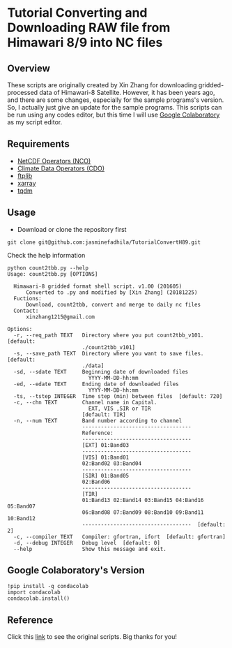 # Tutorial Converting and Downloading RAW file from Himawari 8/9 into NC files
## Overview
These scripts are originally created by Xin Zhang for downloading gridded-processed data of Himawari-8 Satellite. However, it has been years ago, and there are some changes, especially for the sample programs's version. So, I actually just give an update for the sample programs. This scripts can be run using any codes editor, but this time I will use [Google Colaboratory](https://colab.research.google.com/) as my script editor.

## Requirements
- [NetCDF Operators (NCO)](http://nco.sourceforge.net/)
- [Climate Data Operators (CDO)](https://code.mpimet.mpg.de/projects/cdo/wiki/Cdo)
- [ftplib](https://docs.python.org/3/library/ftplib.html)
- [xarray](https://github.com/pydata/xarray)
- [tqdm](https://github.com/tqdm/tqdm)

## Usage
- Download or clone the repository first
```
git clone git@github.com:jasminefadhila/TutorialConvertH89.git
```
Check the help information
```
python count2tbb.py --help
Usage: count2tbb.py [OPTIONS]

  Himawari-8 gridded format shell script. v1.00 (201605)
      Converted to .py and modified by [Xin Zhang] (20181225)
  Fuctions:
      Download, count2tbb, convert and merge to daily nc files
  Contact:
      xinzhang1215@gmail.com

Options:
  -r, --req_path TEXT   Directory where you put count2tbb_v101.  [default:
                        ./count2tbb_v101]
  -s, --save_path TEXT  Directory where you want to save files.  [default:
                        ./data]
  -sd, --sdate TEXT     Beginning date of downloaded files
                          YYYY-MM-DD-hh:mm
  -ed, --edate TEXT     Ending date of downloaded files
                          YYYY-MM-DD-hh:mm
  -ts, --tstep INTEGER  Time step (min) between files  [default: 720]
  -c, --chn TEXT        Channel name in Capital.
                          EXT, VIS ,SIR or TIR
                        [default: TIR]
  -n, --num TEXT        Band number according to channel
                        -----------------------------------
                        Reference:
                        -----------------------------------
                        [EXT] 01:Band03
                        -----------------------------------
                        [VIS] 01:Band01
                        02:Band02 03:Band04
                        -----------------------------------
                        [SIR] 01:Band05
                        02:Band06
                        -----------------------------------
                        [TIR]
                        01:Band13 02:Band14 03:Band15 04:Band16 05:Band07
                        06:Band08 07:Band09 08:Band10 09:Band11 10:Band12
                        -----------------------------------  [default: 2]
  -c, --compiler TEXT   Compiler: gfortran, ifort  [default: gfortran]
  -d, --debug INTEGER   Debug level  [default: 0]
  --help                Show this message and exit.
```
## Google Colaboratory's Version

```
!pip install -q condacolab
import condacolab
condacolab.install()
```

## Reference
Click this [link](https://github.com/zxdawn/Himawari-8-gridded/tree/master) to see the original scripts. Big thanks for you!
